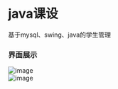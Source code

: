 # java课设
基于mysql、swing、java的学生管理
### 界面展示
![image](https://user-images.githubusercontent.com/91775733/209537543-0a08d8d4-70c5-4a97-8470-2260734176c7.png)<br/>
![image](https://user-images.githubusercontent.com/91775733/209537567-32e74ca8-5ff9-4f41-aa92-c983a79226f6.png)
